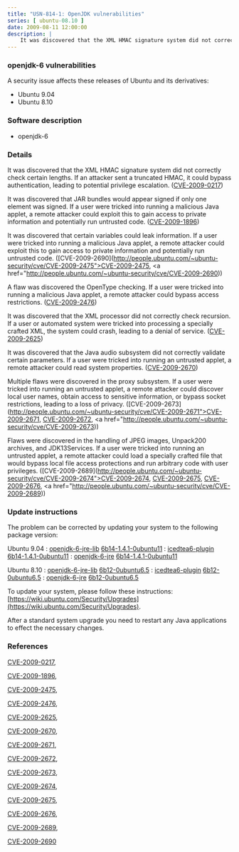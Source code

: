 ```yaml
---
title: "USN-814-1: OpenJDK vulnerabilities"
series: [ ubuntu-08.10 ]
date: 2009-08-11 12:00:00
description: |
    It was discovered that the XML HMAC signature system did not correctly check certain lengths.  If an attacker sent a truncated HMAC, it could bypass authentication, leading to potential privilege escalation. ([CVE-2009-0217](http://people.ubuntu.com/~ubuntu-security/cve/CVE-2009-0217))
--- 
```

 
### openjdk-6 vulnerabilities

A security issue affects these releases of Ubuntu and its derivatives:

* Ubuntu 9.04
* Ubuntu 8.10

### Software description

* openjdk-6 

### Details

It was discovered that the XML HMAC signature system did not correctly check certain lengths. If an attacker sent a truncated HMAC, it could bypass authentication, leading to potential privilege escalation. ([CVE-2009-0217](http://people.ubuntu.com/~ubuntu-security/cve/CVE-2009-0217))

It was discovered that JAR bundles would appear signed if only one element was signed. If a user were tricked into running a malicious Java applet, a remote attacker could exploit this to gain access to private information and potentially run untrusted code. ([CVE-2009-1896](http://people.ubuntu.com/~ubuntu-security/cve/CVE-2009-1896))

It was discovered that certain variables could leak information. If a user were tricked into running a malicious Java applet, a remote attacker could exploit this to gain access to private information and potentially run untrusted code. ([CVE-2009-2690](http://people.ubuntu.com/~ubuntu-security/cve/CVE-2009-2475">CVE-2009-2475</a>, <a href="http://people.ubuntu.com/~ubuntu-security/cve/CVE-2009-2690))

A flaw was discovered the OpenType checking. If a user were tricked into running a malicious Java applet, a remote attacker could bypass access restrictions. ([CVE-2009-2476](http://people.ubuntu.com/~ubuntu-security/cve/CVE-2009-2476))

It was discovered that the XML processor did not correctly check recursion. If a user or automated system were tricked into processing a specially crafted XML, the system could crash, leading to a denial of service. ([CVE-2009-2625](http://people.ubuntu.com/~ubuntu-security/cve/CVE-2009-2625))

It was discovered that the Java audio subsystem did not correctly validate certain parameters. If a user were tricked into running an untrusted applet, a remote attacker could read system properties. ([CVE-2009-2670](http://people.ubuntu.com/~ubuntu-security/cve/CVE-2009-2670))

Multiple flaws were discovered in the proxy subsystem. If a user were tricked into running an untrusted applet, a remote attacker could discover local user names, obtain access to sensitive information, or bypass socket restrictions, leading to a loss of privacy. ([CVE-2009-2673](http://people.ubuntu.com/~ubuntu-security/cve/CVE-2009-2671">CVE-2009-2671</a>, <a href="http://people.ubuntu.com/~ubuntu-security/cve/CVE-2009-2672">CVE-2009-2672</a>, <a href="http://people.ubuntu.com/~ubuntu-security/cve/CVE-2009-2673))

Flaws were discovered in the handling of JPEG images, Unpack200 archives, and JDK13Services. If a user were tricked into running an untrusted applet, a remote attacker could load a specially crafted file that would bypass local file access protections and run arbitrary code with user privileges. ([CVE-2009-2689](http://people.ubuntu.com/~ubuntu-security/cve/CVE-2009-2674">CVE-2009-2674</a>, <a href="http://people.ubuntu.com/~ubuntu-security/cve/CVE-2009-2675">CVE-2009-2675</a>, <a href="http://people.ubuntu.com/~ubuntu-security/cve/CVE-2009-2676">CVE-2009-2676</a>, <a href="http://people.ubuntu.com/~ubuntu-security/cve/CVE-2009-2689)) 

### Update instructions

The problem can be corrected by updating your system to the following package version:

Ubuntu 9.04
 : [openjdk-6-jre-lib](https://launchpad.net/ubuntu/+source/openjdk-6) <span> [6b14-1.4.1-0ubuntu11](https://launchpad.net/ubuntu/+source/openjdk-6/6b14-1.4.1-0ubuntu11) </span> 
 : [icedtea6-plugin](https://launchpad.net/ubuntu/+source/openjdk-6) <span> [6b14-1.4.1-0ubuntu11](https://launchpad.net/ubuntu/+source/openjdk-6/6b14-1.4.1-0ubuntu11) </span> 
 : [openjdk-6-jre](https://launchpad.net/ubuntu/+source/openjdk-6) <span> [6b14-1.4.1-0ubuntu11](https://launchpad.net/ubuntu/+source/openjdk-6/6b14-1.4.1-0ubuntu11) </span> 

Ubuntu 8.10
 : [openjdk-6-jre-lib](https://launchpad.net/ubuntu/+source/openjdk-6) <span> [6b12-0ubuntu6.5](https://launchpad.net/ubuntu/+source/openjdk-6/6b12-0ubuntu6.5) </span> 
 : [icedtea6-plugin](https://launchpad.net/ubuntu/+source/openjdk-6) <span> [6b12-0ubuntu6.5](https://launchpad.net/ubuntu/+source/openjdk-6/6b12-0ubuntu6.5) </span> 
 : [openjdk-6-jre](https://launchpad.net/ubuntu/+source/openjdk-6) <span> [6b12-0ubuntu6.5](https://launchpad.net/ubuntu/+source/openjdk-6/6b12-0ubuntu6.5) </span> 

To update your system, please follow these instructions: [https://wiki.ubuntu.com/Security/Upgrades](https://wiki.ubuntu.com/Security/Upgrades).

After a standard system upgrade you need to restart any Java applications to effect the necessary changes. 

### References

 [CVE-2009-0217](http://people.ubuntu.com/~ubuntu-security/cve/CVE-2009-0217), 

 [CVE-2009-1896](http://people.ubuntu.com/~ubuntu-security/cve/CVE-2009-1896), 

 [CVE-2009-2475](http://people.ubuntu.com/~ubuntu-security/cve/CVE-2009-2475), 

 [CVE-2009-2476](http://people.ubuntu.com/~ubuntu-security/cve/CVE-2009-2476), 

 [CVE-2009-2625](http://people.ubuntu.com/~ubuntu-security/cve/CVE-2009-2625), 

 [CVE-2009-2670](http://people.ubuntu.com/~ubuntu-security/cve/CVE-2009-2670), 

 [CVE-2009-2671](http://people.ubuntu.com/~ubuntu-security/cve/CVE-2009-2671), 

 [CVE-2009-2672](http://people.ubuntu.com/~ubuntu-security/cve/CVE-2009-2672), 

 [CVE-2009-2673](http://people.ubuntu.com/~ubuntu-security/cve/CVE-2009-2673), 

 [CVE-2009-2674](http://people.ubuntu.com/~ubuntu-security/cve/CVE-2009-2674), 

 [CVE-2009-2675](http://people.ubuntu.com/~ubuntu-security/cve/CVE-2009-2675), 

 [CVE-2009-2676](http://people.ubuntu.com/~ubuntu-security/cve/CVE-2009-2676), 

 [CVE-2009-2689](http://people.ubuntu.com/~ubuntu-security/cve/CVE-2009-2689), 

 [CVE-2009-2690](http://people.ubuntu.com/~ubuntu-security/cve/CVE-2009-2690)
 
